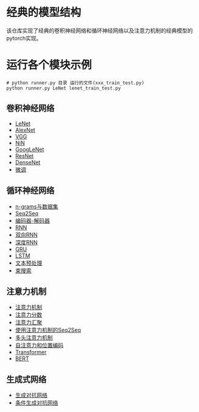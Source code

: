 # 经典的模型结构
该仓库实现了经典的卷积神经网络和循环神经网络以及注意力机制的经典模型的pytorch实现。

# 运行各个模块示例
```
# python runner.py 目录 运行的文件(xxx_train_test.py)
python runner.py LeNet lenet_train_test.py
```

## 卷积神经网络
- [LeNet](LeNet/LeNet.md)
- [AlexNet](AlexNet/AlexNet.md)
- [VGG](VGG/使用块的网络(VGG).md)
- [NiN](NiN/网格中的网络（NiN）.md)
- [GoogLeNet](GoogLeNet/含并行连结的网络（GoogLeNet）.md)
- [ResNet](ResNet/残差神经网络（ResNet）.md)
- [DenseNet](DenseNet/稠密连接网络（DenseNet）.md)
- [微调](FineTuning/微调.md)

## 循环神经网络
- [n-grams与数据集](NGrams/n-grams与数据集.md)
- [Seq2Seq](SequenceModel/Seq2Seq.md)
- [编码器-解码器](RNN/编码器-解码器.md)
- [RNN](RNN/循环神经网络(RNN).md)
- [双向RNN](RNN/双向循环神经网络.md)
- [深度RNN](RNN/深度循环神经网络.md)
- [GRU](RNN/门控循环单元(GRU).md)
- [LSTM](RNN/长短期记忆网络(LSTM).md)
- [文本预处理](RNN/文本预处理.md)
- [束搜索](RNN/束搜索.md)

## 注意力机制
- [注意力机制](Attention/注意力机制.md)
- [注意力分数](Attention/注意力分数.md)
- [注意力汇聚](Attention/注意力汇聚.md)
- [使用注意力机制的Seq2Seq](Attention/使用注意力机制的Seq2Seq.md)
- [多头注意力机制](Attention/多头注意力机制.md)
- [自注意力和位置编码](Attention/自注意力和位置编码.md)
- [Transformer](Attention/Transformer.md)
- [BERT](Attention/BERT.md)

## 生成式网络
- [生成对抗网络](GAN/生成对抗网络.md)
- [条件生成对抗网络](GAN/条件生成对抗网络.md)



